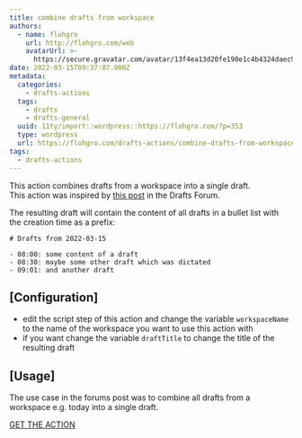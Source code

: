 ```yaml
---
title: combine drafts from workspace
authors:
  - name: flohgro
    url: http://flohgro.com/web
    avatarUrl: >-
      https://secure.gravatar.com/avatar/13f4ea13d20fe190e1c4b4324daec918?s=96&d=mm&r=g
date: 2022-03-15T09:37:07.000Z
metadata:
  categories:
    - drafts-actions
  tags:
    - drafts
    - drafts-general
  uuid: 11ty/import::wordpress::https://flohgro.com/?p=353
  type: wordpress
  url: https://flohgro.com/drafts-actions/combine-drafts-from-workspace/
tags:
  - drafts-actions
---
```

This action combines drafts from a workspace into a single draft.  
This action was inspired by [this post](https://forums.getdrafts.com/t/prepend-timestamp-to-multiple-drafts-and-merge/12298) in the Drafts Forum.

The resulting draft will contain the content of all drafts in a bullet list with the creation time as a prefix:

```
# Drafts from 2022-03-15

- 08:00: some content of a draft
- 08:30: maybe some other draft which was dictated
- 09:01: and another draft
```

## \[Configuration\]

-   edit the script step of this action and change the variable `workspaceName` to the name of the workspace you want to use this action with
-   if you want change the variable `draftTitle` to change the title of the resulting draft

## \[Usage\]

The use case in the forums post was to combine all drafts from a workspace e.g. today into a single draft.

[GET THE ACTION](https://directory.getdrafts.com/a/1x4)